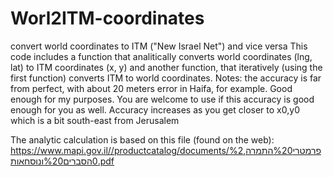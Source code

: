 # Worl2ITM-coordinates
convert world coordinates to ITM ("New Israel Net") and vice versa 
This code includes a function that analitically converts world coordinates (lng, lat)  to ITM coordinates (x, y) 
and another function, that iteratively (using the first function) converts ITM to world coordinates.
Notes: the accuracy is far from perfect, with about 20 meters error in Haifa, for example. Good enough for my purposes. You are welcome to use if this accuracy is good enough for you as well.
       Accuracy increases as you get closer to x0,y0 which is a bit south-east from Jerusalem

The analytic calculation is based on this file (found on the web):
https://www.mapi.gov.il//productcatalog/documents/פרמטרי%20התמרה,%20הסברים%20ונוסחאות.pdf
